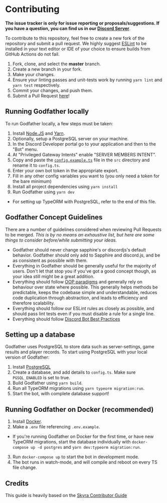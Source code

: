 # Contributing

**The issue tracker is only for issue reporting or proposals/suggestions. If you have a question, you can find us in our [Discord Server]**.

To contribute to this repository, feel free to create a new fork of the repository and
submit a pull request. We highly suggest [ESLint] to be installed
in your text editor or IDE of your choice to ensure builds from GitHub Actions do not fail.

1. Fork, clone, and select the **master** branch.
2. Create a new branch in your fork.
3. Make your changes.
4. Ensure your linting passes and unit-tests work by running `yarn lint` and `yarn test` respectively.
5. Commit your changes, and push them.
6. Submit a Pull Request [here]!

## Running Godfather locally

To run Godfather locally, a few steps must be taken:

1. Install [Node.JS] and [Yarn].
2. Optionally, setup a PostgreSQL server on your machine.
3. In the Discord Developer portal go to your application and then to the "Bot" menu.
4. At "Privileged Gateway Intents" enable "SERVER MEMBERS INTENT".
5. Copy and paste the [`config.example.ts`] file in the `src` directory and rename it to `config.ts`.
6. Enter your own bot token in the appropriate export.
7. Fill in any other config variables you want to (you only need a token for the bare minimum)
8. Install all project dependencies using `yarn install`
9. Run Godfather using `yarn dev`

- For setting up TypeORM with PostgreSQL, refer to the end of this file.

## Godfather Concept Guidelines

There are a number of guidelines considered when reviewing Pull Requests to be merged. _This is by no means an exhaustive list, but here are some things to consider before/while submitting your ideas._

-   Godfather should never change sapphire's or discordjs's default behavior. Godfather should only add to Sapphire and discord.js, and be as consistent as possible with them.
-   Everything in Godfather should be generally useful for the majority of users. Don't let that stop you if you've got a good concept though, as your idea still might be a great addition.
-   Everything should follow [OOP paradigms] and generally rely on behaviour over state where possible. This generally helps methods be predictable, keeps the codebase simple and understandable, reduces code duplication through abstraction, and leads to efficiency and therefore scalability.
-   Everything should follow our ESLint rules as closely as possible, and should pass lint tests even if you must disable a rule for a single line.
-   Everything should follow [Discord Bot Best Practices]

## Setting up a database

Godfather uses PostgreSQL to store data such as server-settings, game results and player records. To start using PostgreSQL with your local version of Godfather:

1. Install [PostgreSQL]
2. Create a database, and add details to `config.ts`. Make sure `PGSQL_ENABLED` is set to true.
3. Build Godfather using `yarn build`.
4. Run all TypeORM migrations using `yarn typeorm migration:run`.
5. Start the bot, with complete database support!

## Running Godfather on Docker (recommended)

1. Install [Docker].
2. Make a `.env` file referencing `.env.example`.
 - If you're running Godfather on Docker for the first time, or have new TypeORM migrations, start the database individually with `docker-compose up -d postgres` and `yarn dev:typeorm migration:run`.
3. Run `docker-compose up` to start the bot in development mode.
4. The bot runs in watch-mode, and will compile and reboot on every TS file change.

## Credits

This guide is heavily based on the [Skyra Contributor Guide](https://github.com/skyra-project/skyra/blob/main/.github/CONTRIBUTING.md)

<!-- Link Dump -->

[discord server]: https://discord.gg/gFhvChy
[here]: https://github.com/Soumil07/godfather/pulls
[eslint]: https://eslint.org/
[node.js]: https://nodejs.org/en/download/
[yarn]: https://classic.yarnpkg.com/en/docs/install
[docker]: https://www.docker.com
[installation instructions for node-canvas]: https://github.com/Automattic/node-canvas/blob/main/Readme.md#installation
[oop paradigms]: https://en.wikipedia.org/wiki/Object-oriented_programming
[discord bot best practices]: https://github.com/meew0/discord-bot-best-practices
[`config.example.ts`]: /src/config.example.ts
[postgresql]: https://www.postgresql.org/docs/9.3/tutorial-install.html